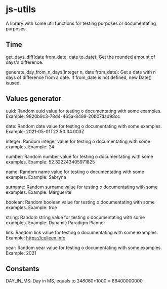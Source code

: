 # js-utils

A library with some util functions for testing purposes or documentating purposes.


## Time

get_days_diff(date from_date, date to_date): Get the rounded amount of days's difference.

generate_day_from_n_days(integer n, date from_date): Get a date with n days of difference from a date. If from_date is not defined, new Date() isused.

## Values generator

uuid: Random uuid value for testing o documentating with some examples. Example:  9820b9c3-78d4-465a-8499-20b07dad98cc

date: Random date value for testing o documentating with some examples. Example:  2021-05-01T22:50:34.003Z

integer: Random integer value for testing o documentating with some examples. Example:  24

number: Random number value for testing o documentating with some examples. Example:  52.322243405971825

name: Random name value for testing o documentating with some examples. Example:  Sabryna

surname: Random surname value for testing o documentating with some examples. Example:  Marguerite

boolean: Random boolean value for testing o documentating with some examples. Example:  true

string: Random string value for testing o documentating with some examples. Example:  Dynamic Paradigm Planner

link: Random link value for testing o documentating with some examples. Example:  https://colleen.info

year: Random year value for testing o documentating with some examples. Example:  2021


## Constants

DAY_IN_MS: Day in MS, equals to 24*60*60*1000 = 86400000000
